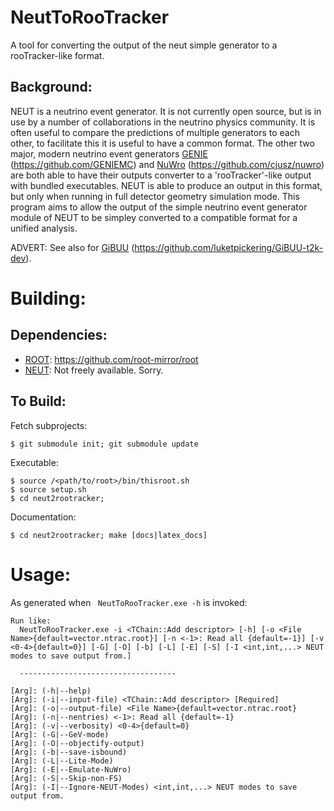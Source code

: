 # NeutToRooTracker
A tool for converting the output of the neut simple generator to a rooTracker-like format.

Background:
-----------
NEUT is a neutrino event generator. 
It is not currently open source, but is in use by a number of collaborations in the neutrino physics community.
It is often useful to compare the predictions of multiple generators to each other, to facilitate this it is useful to have a common format.
The other two major, modern neutrino event generators [GENIE](http://genie.hepforge.org/) (https://github.com/GENIEMC) and [NuWro](http://borg.ift.uni.wroc.pl/nuwro/) (https://github.com/cjusz/nuwro) are both able to have their outputs converter to a 'rooTracker'-like output with bundled executables.
NEUT is able to produce an output in this format, but only when running in full detector geometry simulation mode.
This program aims to allow the output of the simple neutrino event generator module of NEUT to be simpley converted to a compatible format for a unified analysis.

ADVERT: See also for [GiBUU](https://gibuu.hepforge.org/) (https://github.com/luketpickering/GiBUU-t2k-dev).

Building:
=========

Dependencies:
-------------
 - [ROOT](http://root.cern.ch/): https://github.com/root-mirror/root
 - [NEUT](http://dx.doi.org/10.1016/S0920-5632(02)01759-0): Not freely available. Sorry.

To Build:
---------
Fetch subprojects:

    $ git submodule init; git submodule update

Executable:

    $ source /<path/to/root>/bin/thisroot.sh
    $ source setup.sh
    $ cd neut2rootracker;

Documentation:
    
    $ cd neut2rootracker; make [docs|latex_docs]


Usage:
======

As generated when ` NeutToRooTracker.exe -h` is invoked:

    Run like:
      NeutToRooTracker.exe -i <TChain::Add descriptor> [-h] [-o <File Name>{default=vector.ntrac.root}] [-n <-1>: Read all {default=-1}] [-v <0-4>{default=0}] [-G] [-O] [-b] [-L] [-E] [-S] [-I <int,int,...> NEUT modes to save output from.]

      -----------------------------------

    [Arg]: (-h|--help)
    [Arg]: (-i|--input-file) <TChain::Add descriptor> [Required]
    [Arg]: (-o|--output-file) <File Name>{default=vector.ntrac.root}
    [Arg]: (-n|--nentries) <-1>: Read all {default=-1}
    [Arg]: (-v|--verbosity) <0-4>{default=0}
    [Arg]: (-G|--GeV-mode)
    [Arg]: (-O|--objectify-output)
    [Arg]: (-b|--save-isbound)
    [Arg]: (-L|--Lite-Mode)
    [Arg]: (-E|--Emulate-NuWro)
    [Arg]: (-S|--Skip-non-FS)
    [Arg]: (-I|--Ignore-NEUT-Modes) <int,int,...> NEUT modes to save output from.

